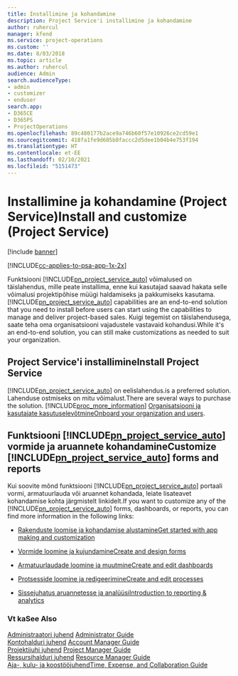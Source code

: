 ```yaml
---
title: Installimine ja kohandamine
description: Project Service'i installimine ja kohandamine
author: ruhercul
manager: kfend
ms.service: project-operations
ms.custom: ''
ms.date: 8/03/2018
ms.topic: article
ms.author: ruhercul
audience: Admin
search.audienceType:
- admin
- customizer
- enduser
search.app:
- D365CE
- D365PS
- ProjectOperations
ms.openlocfilehash: 89c480177b2ace9a746b60f57e10926ce2cd59e1
ms.sourcegitcommit: 418fa1fe9d605b8faccc2d5dee1b04b4e753f194
ms.translationtype: HT
ms.contentlocale: et-EE
ms.lasthandoff: 02/10/2021
ms.locfileid: "5151473"
---
```

# <a name="install-and-customize-project-service"></a><span data-ttu-id="924bc-103">Installimine ja kohandamine (Project Service)</span><span class="sxs-lookup"><span data-stu-id="924bc-103">Install and customize (Project Service)</span></span>

[!include [banner](../includes/psa-now-project-operations.md)]

[!INCLUDE[cc-applies-to-psa-app-1x-2x](../includes/cc-applies-to-psa-app-1x-2x.md)]

<span data-ttu-id="924bc-104">Funktsiooni [!INCLUDE[pn_project_service_auto](../includes/pn-project-service-auto.md)] võimalused on täislahendus, mille peate installima, enne kui kasutajad saavad hakata selle võimalusi projektipõhise müügi haldamiseks ja pakkumiseks kasutama.</span><span class="sxs-lookup"><span data-stu-id="924bc-104">[!INCLUDE[pn_project_service_auto](../includes/pn-project-service-auto.md)] capabilities are an end-to-end solution that you need to install before users can start using the capabilities to manage and deliver project-based sales.</span></span> <span data-ttu-id="924bc-105">Kuigi tegemist on täislahendusega, saate teha oma organisatsiooni vajadustele vastavaid kohandusi.</span><span class="sxs-lookup"><span data-stu-id="924bc-105">While it's an end-to-end solution, you can still make customizations as needed to suit your organization.</span></span>  
<!-- TODO: I expect to find the information on how to get and install this here. Please find that and add it here. Same for Project Service.--> 
  
## <a name="install-project-service"></a><span data-ttu-id="924bc-106">Project Service'i installimine</span><span class="sxs-lookup"><span data-stu-id="924bc-106">Install Project Service</span></span>  
 [!INCLUDE[pn_project_service_auto](../includes/pn-project-service-auto.md)] <span data-ttu-id="924bc-107">on eelislahendus.</span><span class="sxs-lookup"><span data-stu-id="924bc-107">is a preferred solution.</span></span> <span data-ttu-id="924bc-108">Lahenduse ostmiseks on mitu võimalust.</span><span class="sxs-lookup"><span data-stu-id="924bc-108">There are several ways to purchase the solution.</span></span> [!INCLUDE[proc_more_information](../includes/proc-more-information.md)] <span data-ttu-id="924bc-109">[Organisatsiooni ja kasutajate kasutuselevõtmine](https://docs.microsoft.com/dynamics365/customerengagement/on-premises/admin/onboard-your-organization-and-users-to-dynamics-365-online)</span><span class="sxs-lookup"><span data-stu-id="924bc-109">[Onboard your organization and users](https://docs.microsoft.com/dynamics365/customerengagement/on-premises/admin/onboard-your-organization-and-users-to-dynamics-365-online).</span></span>  
  
## <a name="customize-pn_project_service_auto-forms-and-reports"></a><span data-ttu-id="924bc-110">Funktsiooni [!INCLUDE[pn_project_service_auto](../includes/pn-project-service-auto.md)] vormide ja aruannete kohandamine</span><span class="sxs-lookup"><span data-stu-id="924bc-110">Customize [!INCLUDE[pn_project_service_auto](../includes/pn-project-service-auto.md)] forms and reports</span></span>  
 <span data-ttu-id="924bc-111">Kui soovite mõnd funktsiooni [!INCLUDE[pn_project_service_auto](../includes/pn-project-service-auto.md)] portaali vormi, armatuurlauda või aruannet kohandada, leiate lisateavet  kohandamise kohta järgmistelt linkidelt.</span><span class="sxs-lookup"><span data-stu-id="924bc-111">If you want to customize any of the [!INCLUDE[pn_project_service_auto](../includes/pn-project-service-auto.md)] forms, dashboards, or reports, you can find more information in the following links:</span></span>  
  
- [<span data-ttu-id="924bc-112">Rakenduste loomise ja kohandamise alustamine</span><span class="sxs-lookup"><span data-stu-id="924bc-112">Get started with app making and customization</span></span>](https://docs.microsoft.com/dynamics365/customerengagement/on-premises/customize/getting-started-customization)  
  
- [<span data-ttu-id="924bc-113">Vormide loomine ja kujundamine</span><span class="sxs-lookup"><span data-stu-id="924bc-113">Create and design forms</span></span>](https://docs.microsoft.com/dynamics365/customerengagement/on-premises/customize/create-design-forms)  
  
- [<span data-ttu-id="924bc-114">Armatuurlaudade loomine ja muutmine</span><span class="sxs-lookup"><span data-stu-id="924bc-114">Create and edit dashboards</span></span>](https://docs.microsoft.com/dynamics365/customerengagement/on-premises/customize/create-edit-dashboards)  
  
- [<span data-ttu-id="924bc-115">Protsesside loomine ja redigeerimine</span><span class="sxs-lookup"><span data-stu-id="924bc-115">Create and edit processes</span></span>](https://docs.microsoft.com/dynamics365/customerengagement/on-premises/customize/guide-staff-through-common-tasks-processes)  
  
- [<span data-ttu-id="924bc-116">Sissejuhatus aruannetesse ja analüüsi</span><span class="sxs-lookup"><span data-stu-id="924bc-116">Introduction to reporting & analytics</span></span>](https://docs.microsoft.com/dynamics365/customerengagement/on-premises/analytics/reporting-analytics-with-dynamics-365)  
  
### <a name="see-also"></a><span data-ttu-id="924bc-117">Vt ka</span><span class="sxs-lookup"><span data-stu-id="924bc-117">See Also</span></span>  
 <span data-ttu-id="924bc-118">[Administraatori juhend](../psa/admin-guide.md) </span><span class="sxs-lookup"><span data-stu-id="924bc-118">[Administrator Guide](../psa/admin-guide.md) </span></span>  
 <span data-ttu-id="924bc-119">[Kontohalduri juhend](../psa/account-manager-guide.md) </span><span class="sxs-lookup"><span data-stu-id="924bc-119">[Account Manager Guide](../psa/account-manager-guide.md) </span></span>  
 <span data-ttu-id="924bc-120">[Projektijuhi juhend](../psa/project-manager-guide.md) </span><span class="sxs-lookup"><span data-stu-id="924bc-120">[Project Manager Guide](../psa/project-manager-guide.md) </span></span>  
 <span data-ttu-id="924bc-121">[Ressursihalduri juhend](../psa/resource-manager-guide.md) </span><span class="sxs-lookup"><span data-stu-id="924bc-121">[Resource Manager Guide](../psa/resource-manager-guide.md) </span></span>  
 [<span data-ttu-id="924bc-122">Aja-, kulu- ja koostööjuhend</span><span class="sxs-lookup"><span data-stu-id="924bc-122">Time, Expense, and Collaboration Guide</span></span>](../psa/time-expense-collaboration-guide.md)
